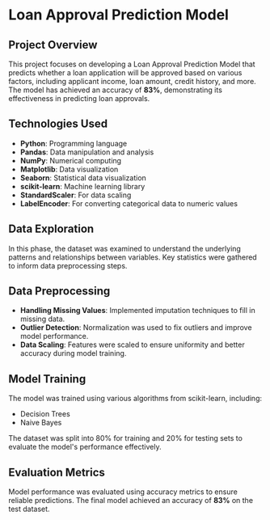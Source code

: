 # Loan Approval Prediction Model

## Project Overview

This project focuses on developing a Loan Approval Prediction Model that predicts whether a loan application will be approved based on various factors, including applicant income, loan amount, credit history, and more. The model has achieved an accuracy of **83%**, demonstrating its effectiveness in predicting loan approvals.

## Technologies Used

- **Python**: Programming language
- **Pandas**: Data manipulation and analysis
- **NumPy**: Numerical computing
- **Matplotlib**: Data visualization
- **Seaborn**: Statistical data visualization
- **scikit-learn**: Machine learning library
- **StandardScaler**: For data scaling
- **LabelEncoder**: For converting categorical data to numeric values

## Data Exploration

In this phase, the dataset was examined to understand the underlying patterns and relationships between variables. Key statistics were gathered to inform data preprocessing steps.

## Data Preprocessing

- **Handling Missing Values**: Implemented imputation techniques to fill in missing data.
- **Outlier Detection**: Normalization was used to fix outliers and improve model performance.
- **Data Scaling**: Features were scaled to ensure uniformity and better accuracy during model training.

## Model Training

The model was trained using various algorithms from scikit-learn, including:
- Decision Trees
- Naive Bayes

The dataset was split into 80% for training and 20% for testing sets to evaluate the model's performance effectively.

## Evaluation Metrics

Model performance was evaluated using accuracy metrics to ensure reliable predictions. The final model achieved an accuracy of **83%** on the test dataset.


